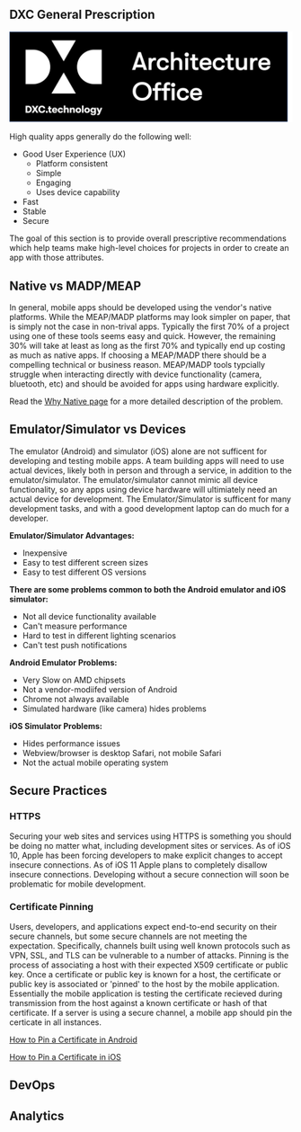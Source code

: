 ## DXC General Prescription
![Architecture Office](https://github.com/ming98/ming98.github.io/blob/master/Standards/Mobile/_images/AO-Logo.png?raw=true)

High quality apps generally do the following well:

- Good User Experience (UX)
	- Platform consistent
	- Simple
	- Engaging
	- Uses device capability
- Fast
- Stable
- Secure

The goal of this section is to provide overall prescriptive recommendations which help teams make high-level choices for projects in order to create an app with those attributes.

## Native vs MADP/MEAP
In general, mobile apps should be developed using the vendor's native platforms. While the MEAP/MADP platforms may look simpler on paper, that is simply not the case in non-trival apps. Typically the first 70% of a project using one of these tools seems easy and quick. However, the remaining 30% will take at least as long as the first 70% and typically end up costing as much as native apps. If choosing a MEAP/MADP there should be a compelling technical or business reason. MEAP/MADP tools typcially struggle when interacting directly with device functionality (camera, bluetooth, etc) and should be avoided for apps using hardware explicitly.

Read the [Why Native page](WhyNative.md) for a more detailed description of the problem.

## Emulator/Simulator vs Devices
The emulator (Android) and simulator (iOS) alone are not sufficent for developing and testing mobile apps. A team building apps will need to use actual devices, likely both in person and through a service, in addition to the emulator/simulator. The emulator/simulator cannot mimic all device functionality, so any apps using device hardware will ultimiately need an actual device for development. The Emulator/Simulator is sufficent for many development tasks, and with a good development laptop can do much for a developer.

**Emulator/Simulator Advantages:**

- Inexpensive
- Easy to test different screen sizes
- Easy to test different OS versions

**There are some problems common to both the Android emulator and iOS simulator:**

- Not all device functionality available
- Can't measure performance
- Hard to test in different lighting scenarios
- Can't test push notifications

**Android Emulator Problems:**

- Very Slow on AMD chipsets
- Not a vendor-modiifed version of Android
- Chrome not always available
- Simulated hardware (like camera) hides problems

**iOS Simulator Problems:**

- Hides performance issues
- Webview/browser is desktop Safari, not mobile Safari
- Not the actual mobile operating system

## Secure Practices
### HTTPS
Securing your web sites and services using HTTPS is something you should be doing no matter what, including development sites or services. As of iOS 10, Apple has been forcing developers to make explicit changes to accept insecure connections. As of iOS 11 Apple plans to completely disallow insecure connections. Developing without a secure connection will soon be problematic for mobile development.

### Certificate Pinning
Users, developers, and applications expect end-to-end security on their secure channels, but some secure channels are not meeting the expectation. Specifically, channels built using well known protocols such as VPN, SSL, and TLS can be vulnerable to a number of attacks. Pinning is the process of associating a host with their expected X509 certificate or public key. Once a certificate or public key is known for a host, the certificate or public key is associated or 'pinned' to the host by the mobile application. Essentially the mobile application is testing the certificate recieved during transmission from the host against a known certificate or hash of that certificate. If a server is using a secure channel, a mobile app should pin the certicate in all instances.

[How to Pin a Certificate in Android](https://davidtruxall.com/android-certificate-pinning/)

[How to Pin a Certificate in iOS]()

## DevOps

## Analytics
